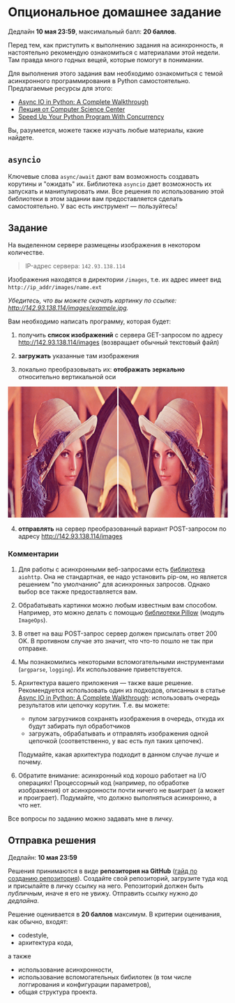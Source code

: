 # Опциональное домашнее задание

Дедлайн **10 мая 23:59**, максимальный балл: **20 баллов**.

Перед тем, как приступить к выполнению задания на асинхронность, я настоятельно рекомендую ознакомиться с материалами этой недели. Там правда много годных вещей, которые помогут в понимании.

Для выполнения этого задания вам необходимо ознакомиться с темой асинхронного программирования в Python самостоятельно. Предлагаемые ресурсы для этого:

* [Async IO in Python: A Complete Walkthrough](https://realpython.com/async-io-python/)
* [Лекция от Computer Science Center](https://compscicenter.ru/courses/python/2018-autumn/classes/4300/)
* [Speed Up Your Python Program With Concurrency](https://realpython.com/python-concurrency/)

Вы, разумеется, можете также изучать любые материалы, какие найдете.

## `asyncio`

Ключевые слова `async/await` дают вам возможность создавать корутины и "ожидать" их. Библиотека `asyncio` дает возможность их запускать и манипулировать ими. Все решения по использованию этой библиотеки в этом задании вам предоставляется сделать самостоятельно. У вас есть инструмент — пользуйтесь!

## Задание

На выделенном сервере размещены изображения в некотором количестве.

> IP-адрес сервера: `142.93.138.114`

Изображения находятся в директории `/images`, т.е. их адрес имеет вид `http://ip_addr/images/name.ext`

*Убедитесь, что вы можете скачать картинку по ссылке: http://142.93.138.114/images/example.jpg.*

Вам необходимо написать программу, которая будет:

1. получить **список изображений** с сервера GET-запросом по адресу http://142.93.138.114/images (возвращает обычный текстовый файл)

2. **загружать** указанные там изображения

3. локально преобразовывать их: **отображать зеркально** относительно вертикальной оси

<img src="../img/mirror_example.png" height="300">

4. **отправлять** на сервер преобразованный вариант POST-запросом по адресу http://142.93.138.114/images

### Комментарии

1. Для работы с асинхронными веб-запросами есть [библиотека](https://docs.aiohttp.org/en/stable/) `aiohttp`. Она не стандартная, ее надо установить pip-ом, но является решением "по умолчанию" для асинхронных запросов. Однако выбор все также предоставляется вам.

2. Обрабатывать картинки можно любым известным вам способом. Например, это можно делать с помощью [библиотеки Pillow](https://pillow.readthedocs.io/en/stable/installation.html) (модуль `ImageOps`).

3. В ответ на ваш POST-запрос сервер должен присылать ответ 200 OK. В противном случае это значит, что что-то пошло не так при отправке.

4. Мы познакомились некоторыми вспомогательными инструментами (`argparse`, `logging`). Их использование приветствуется.

5. Архитектура вашего приложения — также ваше решение. Рекомендуется использовать один из подходов, описанных в статье [Async IO in Python: A Complete Walkthrough](https://realpython.com/async-io-python/): использовать очередь результатов или цепочку корутин. Т.е. вы можете:
    * пулом загрузчиков сохранять изображения в очередь, откуда их будут забирать пул обработчиков
    * загружать, обрабатывать и отправлять изображения одной цепочкой (соответственно, у вас есть пул таких цепочек).

    Подумайте, какая архитектура подходит в данном случае лучше и почему.

6. Обратите внимание: асинхронный код хорошо работает на I/O операциях! Процессорный код (например, по обработке изображения) от асинхронности почти ничего не выиграет (а может и проиграет). Подумайте, что должно выполняться асинхронно, а что нет.

Все вопросы по заданию можно задавать мне в личку.

## Отправка решения

Дедлайн: **10 мая 23:59**

Решения принимаются в виде **репозитория на GitHub** ([гайд по созданию репозитория](https://help.github.com/en/enterprise/2.16/user/github/getting-started-with-github/create-a-repo)). Создайте свой репозиторий, загрузите туда код и присылайте в личку ссылку на него. Репозиторий должен быть *публичным*, иначе я его не увижу. Отправить ссылку нужно *до дедлайна*.

Решение оценивается в **20 баллов** максимум. В критерии оценивания, как обычно, входят:

* codestyle,
* архитектура кода,

а также 

* использование асинхронности,
* использование вспомогательных бибилотек (в том числе логгирования и конфигурации параметров),
* общая структура проекта.
